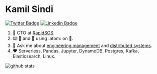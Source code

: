 # Kamil Sindi

[![Twitter Badge](https://img.shields.io/badge/-kamilsindi-1ca0f1?style=flat-square&logo=twitter&logoColor=white&link=https://twitter.com/kamilsindi)](https://twitter.com/kamilsindi)  [![Linkedin Badge](https://img.shields.io/badge/-kamilsindi-blue?style=flat-square&logo=Linkedin&logoColor=white&link=https://www.linkedin.com/in/kamilsindi//)](https://www.linkedin.com/in/kamilsindi/)

1. :office: CTO at [RapidSOS](https://rapidsos.com/).
1. :keyboard: :snake: and :hamster: using :atom: on :penguin:.
1. :speech_balloon: Ask me about [engineering management](https://github.com/ksindi/managers-playbook) and [distributed systems](https://www.slideshare.net/slideshow/embed_code/key/6UhwbIb4rMrJy4).
1. :heart: Serverless, Pandas, Jupyter, DynamoDB, Postgres, Kafka, Elasticsearch, Linux.

![github stats](https://github-readme-stats.vercel.app/api?username=ksindi&show_icons=true&count_private=true&hide_title=true)
